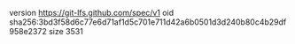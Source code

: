 version https://git-lfs.github.com/spec/v1
oid sha256:3bd3f58d6c77e6d71af1d5c701e711d42a6b0501d3d240b80c4b29df958e2372
size 3531
